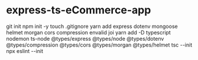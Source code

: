# express-ts-eCommerce-app

git init
npm init -y
touch .gitignore
yarn add express dotenv mongoose helmet morgan cors compression envalid joi
yarn add -D typescript nodemon ts-node @types/express @types/node @types/dotenv @types/compression @types/cors @types/morgan @types/helmet
tsc --init
npx eslint --init
